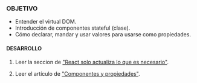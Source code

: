 ### OBJETIVO
- Entender el virtual DOM.
- Introducción de componentes stateful (clase).
- Cómo declarar, mandar y usar valores para usarse como propiedades.

#### DESARROLLO

1. Leer la seccion de ["React solo actualiza lo que es necesario"](https://es.reactjs.org/).

2. Leer el artículo de ["Componentes y propiedades"](https://es.reactjs.org/docs/components-and-props.html).

